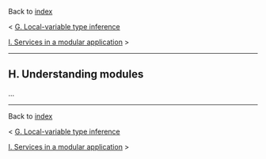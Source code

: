 Back to [index](README.md)

&lt; [G. Local-variable type inference](G-LocalVariableTypeInference.md)

[I. Services in a modular application](I-ServicesInAModularApplication.md) &gt;

---

## H. Understanding modules

...

---

Back to [index](README.md)

&lt; [G. Local-variable type inference](G-LocalVariableTypeInference.md)

[I. Services in a modular application](I-ServicesInAModularApplication.md) &gt;
